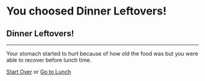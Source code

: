 # You choosed Dinner Leftovers!
## Dinner Leftovers!
---
Your stomach started to hurt because of how old the food was but you were able to recover before lunch time.

[Start Over](../cooking-food.md)
or
[Go to Lunch](lunch/lunch.md)
